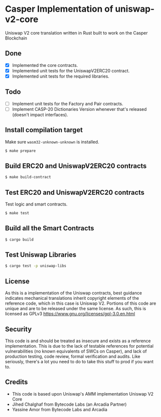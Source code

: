 # Casper Implementation of uniswap-v2-core
Uniswap V2 core translation written in Rust built to work on the Casper Blockchain

## Done
- [x] Implemented the core contracts.
- [x] Implemented unit tests for the UniswapV2ERC20 contract.
- [x] Implemented unit tests for the required libraries.

## Todo
- [ ] Implement unit tests for the Factory and Pair contracts.
- [ ] Implement CASP-20 Dictionaries Version whenever that's released (doesn't impact interfaces).

## Install compilation target
Make sure `wasm32-unknown-unknown` is installed.
```bash
$ make prepare
```

## Build ERC20 and UniswapV2ERC20 contracts
```bash
$ make build-contract
```

## Test ERC20 and UniswapV2ERC20 contracts
Test logic and smart contracts.
```bash
$ make test
```

## Build all the Smart Contracts
```bash
$ cargo build
```

## Test Uniswap Libraries
```bash
$ cargo test -p uniswap-libs
```

## License
As this is a implementation of the Uniswap contracts, best guidance indicates mechanical translations inherit copyright elements of the reference code, which in this case is Uniswap V2. Portions of this code are unique and are to be released under the same license. As such, this is licensed as GPLv3
https://www.gnu.org/licenses/gpl-3.0.en.html

## Security
This code is and should be treated as insecure and exists as a reference implementation. This is due to the lack of testable references for potential vulnerabilities (no known equivalents of SWCs on Casper), and lack of production testing, code review, formal verification and audits. Like seriously, there's a lot you need to do to take this stuff to prod if you want to. 

## Credits
* This code is based upon Uniswap's AMM implementation Uniswap V2 Core
* Jihed Chalghaf from Bytecode Labs (an Arcadia Partner)
* Yassine Amor from Bytecode Labs and Arcadia

